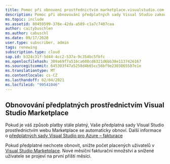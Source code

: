 ```yaml
---
title: Pomoc při obnovení prostřednictvím marketplace.visualstudio.com
description: Pomoc při obnovování předplatných sady Visual Studio zakoupených z marketplace.visualstudio.com.
ms.topic: include
ms.assetid: 80459599-378e-42da-a589-c1a7c7407caa
author: caitybuschlen
ms.author: cabuschl
ms.date: 09/17/2020
user.type: subscriber, admin
tags: renewing
subscription.type: cloud
sap.id: b324c31f-5d44-4cc2-537a-9c354bc5fbfc
ms.openlocfilehash: 309a69f7a516ca608cd6321d6bb38e1137426167
ms.sourcegitcommit: 645303f47a5258d4b65cc56bf9e2303865587e1e
ms.translationtype: MT
ms.contentlocale: cs-CZ
ms.lasthandoff: 02/04/2021
ms.locfileid: "99541046"
---
```

## <a name="renewing-subscriptions-through-visual-studio-marketplace"></a>Obnovování předplatných prostřednictvím Visual Studio Marketplace 

Pokud je váš způsob platby stále platný, Vaše předplatná sady Visual Studio prostřednictvím webu Marketplace se automaticky obnoví. Další informace o [předplatných sady Visual Studio pro Azure – fakturace](https://docs.microsoft.com/visualstudio/subscriptions/vscloud-billing-faq) 

Pokud předplatné nechcete obnovit, snižte počet placených uživatelů v [Visual Studio Marketplace](https://marketplace.visualstudio.com/subscriptions). Nové měsíční fakturační množství a snížené uživatele se projeví na první příští měsíci. 